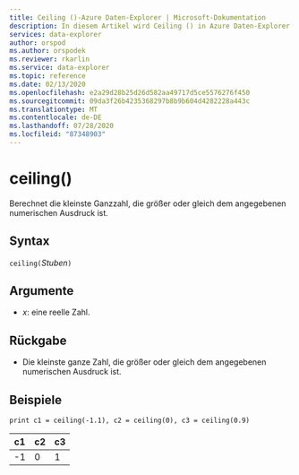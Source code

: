 ```yaml
---
title: Ceiling ()-Azure Daten-Explorer | Microsoft-Dokumentation
description: In diesem Artikel wird Ceiling () in Azure Daten-Explorer beschrieben.
services: data-explorer
author: orspod
ms.author: orspodek
ms.reviewer: rkarlin
ms.service: data-explorer
ms.topic: reference
ms.date: 02/13/2020
ms.openlocfilehash: e2a29d28b25d26d582aa49717d5ce5576276f450
ms.sourcegitcommit: 09da3f26b4235368297b8b9b604d4282228a443c
ms.translationtype: MT
ms.contentlocale: de-DE
ms.lasthandoff: 07/28/2020
ms.locfileid: "87348903"
---
```

# <a name="ceiling"></a>ceiling()

Berechnet die kleinste Ganzzahl, die größer oder gleich dem angegebenen numerischen Ausdruck ist.

## <a name="syntax"></a>Syntax

`ceiling(`*Stuben*`)`

## <a name="arguments"></a>Argumente

* *x*: eine reelle Zahl.

## <a name="returns"></a>Rückgabe

* Die kleinste ganze Zahl, die größer oder gleich dem angegebenen numerischen Ausdruck ist. 

## <a name="examples"></a>Beispiele

```kusto
print c1 = ceiling(-1.1), c2 = ceiling(0), c3 = ceiling(0.9)
```

|c1|c2|c3|
|---|---|---|
|-1|0|1|